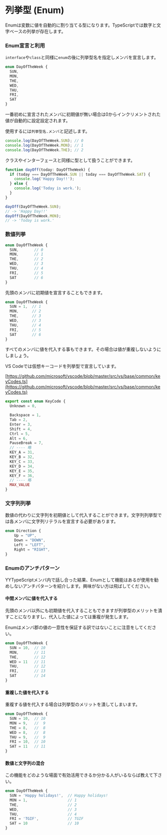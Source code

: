 # 列挙型 \(Enum\)

Enumは変数に値を自動的に割り当てる型になります。TypeScriptでは数字と文字ベースの列挙が存在します。

### Enum宣言と利用

`interface`や`class`と同様に`enum`の後に列挙型名を指定しメンバを宣言します。

```typescript
enum DayOfTheWeek {
  SUN,
  MON,
  THE,
  WED,
  THU,
  FRI,
  SAT
}
```

一番初めに宣言されたメンバに初期値が無い場合は0からインクリメントされた値が自動的に設定設定されます。

使用するには`列挙型名.メンバ`と記述します。

```typescript
console.log(DayOfTheWeek.SUN); // 0
console.log(DayOfTheWeek.MON); // 1
console.log(DayOfTheWeek.THE); // 2
```

クラスやインターフェースと同様に型として扱うことができます。

```typescript
function dayOff(today: DayOfTheWeek) {
  if (today === DayOfTheWeek.SUN || today === DayOfTheWeek.SAT) {
    console.log('Happy Day!!');
  } else {
    console.log('Today is work.');
  }
}

dayOff(DayOfTheWeek.SUN);
// -> 'Happy Day!!'
dayOff(DayOfTheWeek.MON);
// -> 'Today is work.'
```

### 数値列挙

```typescript
enum DayOfTheWeek {
  SUN,       // 0
  MON,       // 1
  THE,       // 2
  WED,       // 3
  THU,       // 4
  FRI,       // 5
  SAT        // 6
}
```

先頭のメンバに初期値を宣言することもできます。

```typescript
enum DayOfTheWeek {
  SUN = 1,  // 1
  MON,      // 2
  THE,      // 3
  WED,      // 3
  THU,      // 4
  FRI,      // 5
  SAT       // 6
}
```

すべてのメンバに値を代入する事もできます。その場合は値が重複しないようにしましょう。

VS Codeでは仮想キーコードを列挙型で宣言しています。

[https://github.com/microsoft/vscode/blob/master/src/vs/base/common/keyCodes.ts](https://github.com/microsoft/vscode/blob/master/src/vs/base/common/keyCodes.ts)

```typescript
export const enum KeyCode {
  Unknown = 0,

  Backspace = 1,
  Tab = 2,
  Enter = 3,
  Shift = 4,
  Ctrl = 5,
  Alt = 6,
  PauseBreak = 7,
  // ---- 略
  KEY_A = 31,
  KEY_B = 32,
  KEY_C = 33,
  KEY_D = 34,
  KEY_E = 35,
  KEY_F = 36,
  // ---- 略
  MAX_VALUE
}
```

### 文字列列挙

数値の代わりに文字列を初期値として代入することができます。文字列列挙型では各メンバに文字列リテラルを宣言する必要があります。

```typescript
enum Direction {
    Up = "UP",
    Down = "DOWN",
    Left = "LEFT",
    Right = "RIGHT",
}
```

### Enumのアンチパターン

YYTypeScriptメンバ内で話し合った結果、Enumとして機能はあるが使用を勧めしないアンチパターンを紹介します。興味がない方は飛ばしてください。

#### 中間メンバに値を代入する

先頭のメンバ以外にも初期値を代入することもできますが列挙型のメリットを潰すことになりますし、代入した値によっては重複が発生します。

Enumはメンバ郡の値の一意性を保証する訳ではないことに注意をしてください。

```typescript
enum DayOfTheWeek {
  SUN = 10,  // 10
  MON,       // 11
  THE,       // 12
  WED = 11   // 11
  THU,       // 12
  FRI,       // 13
  SAT        // 14
}
```

#### 重複した値を代入する

重複する値を代入する場合は列挙型のメリットを潰してしまいます。

```typescript
enum DayOfTheWeek {
  SUN = 10,  // 10
  MON = 9,   //  9
  THE = 8,   //  8
  WED = 8,   //  8
  THU = 9,   //  9
  FRI = 10,  // 10
  SAT = 11   // 11
}
```

#### 数値と文字列の混合

この機能をどのような場面で有効活用できるか分かる人がいるならば教えて下さい。

```typescript
enum DayOfTheWeek {
  SUN = 'Happy holidays!',  // Happy holidays!
  MON = 1,                  // 1
  THE,                      // 2
  WED,                      // 3
  THU,                      // 4
  FRI = 'TGIF',             // TGIF
  SAT = 10                  // 10
}
```

